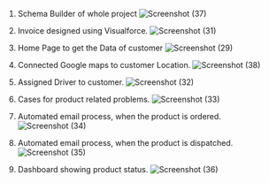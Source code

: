 1. Schema Builder of whole project
![Screenshot (37)](https://user-images.githubusercontent.com/47001724/94917634-810fc300-04ce-11eb-8f9a-3c7788ac38a6.png)

2. Invoice designed using Visualforce. 
![Screenshot (31)](https://user-images.githubusercontent.com/47001724/94917885-127f3500-04cf-11eb-83f0-3fdf50413d9a.png)

3. Home Page to get the Data of customer
![Screenshot (29)](https://user-images.githubusercontent.com/47001724/94917687-9dabfb00-04ce-11eb-8588-c16f29f477f5.png)

4. Connected Google maps to customer Location.
![Screenshot (38)](https://user-images.githubusercontent.com/47001724/94918694-b3222480-04d0-11eb-8cc8-5215f9dedee2.png)

5. Assigned Driver to customer.
![Screenshot (32)](https://user-images.githubusercontent.com/47001724/94917802-e19f0000-04ce-11eb-98bb-9873bf052292.png)

6. Cases for product related problems.
![Screenshot (33)](https://user-images.githubusercontent.com/47001724/94917848-f8455700-04ce-11eb-8670-7b7049c75a58.png)

7. Automated email process, when the product is ordered.
![Screenshot (34)](https://user-images.githubusercontent.com/47001724/94917952-36db1180-04cf-11eb-8566-3c2e4b0ce590.png)

8. Automated email process, when the product is dispatched.
![Screenshot (35)](https://user-images.githubusercontent.com/47001724/94918025-583bfd80-04cf-11eb-96f5-bc45ee84f489.png)

9. Dashboard showing product status.
![Screenshot (36)](https://user-images.githubusercontent.com/47001724/94918076-71dd4500-04cf-11eb-8e47-169351919b8d.png)
